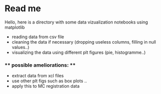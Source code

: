 # **Read me**

Hello, here is a directory with some data vizualization notebooks using matplotlib

* reading data from csv file 
* cleaning the data if necessary (dropping useless columns, filling in null values..)
* visualizing the data using different plt figures (pie, histogramme..)

### ** possible ameliorations: **

* extract data from xcl files 
* use other plt figs such as box plots ..
* apply this to MC registration data
